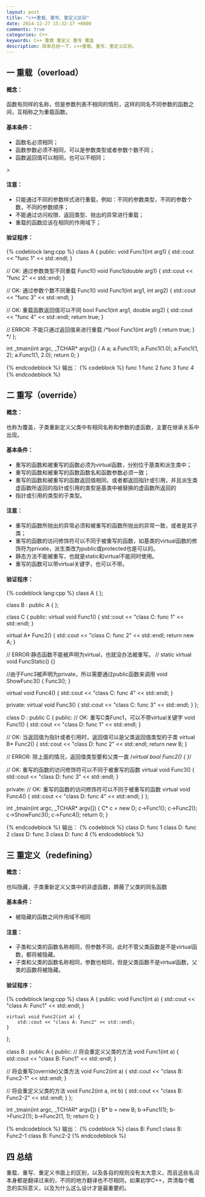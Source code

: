 ```yaml
---
layout: post
title: "c++重载、重写、重定义区别"
date: 2014-12-27 15:32:17 +0800
comments: true
categories: C++
keywords: C++ 重载 重定义 重写 覆盖
description: 简单总结一下，c++重载、重写、重定义区别。
---
```

<h2>一 重载（overload）</h2>
<h4>概念：</h4>
函数有同样的名称，但是参数列表不相同的情形，这样的同名不同参数的函数之间，互相称之为重载函数。
<h4>基本条件：</h4>
<ul>
	<li>函数名必须相同；</li>
	<li>函数参数必须不相同，可以是参数类型或者参数个数不同；</li>
	<li>函数返回值可以相同，也可以不相同；</li>
</ul>><!-- more -->
<h4>注意：</h4>
<ul>
	<li>只能通过不同的参数样式进行重载，例如：不同的参数类型，不同的参数个数，不同的参数顺序；</li>
	<li>不能通过访问权限、返回类型、抛出的异常进行重载；</li>
	<li>重载的函数应该在相同的作用域下；</li>
</ul>
<h4>验证程序：</h4>
{% codeblock lang:cpp %}
class A {
 public:
  void Func1(int arg1) {
    std::cout << "func 1" << std::endl;
  }

  // OK: 通过参数类型不同重载 Func1()
  void Func1(double arg1) {
    std::cout << "func 2" << std::endl;
  }

  // OK: 通过参数个数不同重载 Func1()
  void Func1(int arg1, int arg2) {
    std::cout << "func 3" << std::endl;
  }

  // OK: 重载函数返回值可以不同
  bool Func1(int arg1, double arg2) {
    std::cout << "func 4" << std::endl;
    return true;
  }

  // ERROR: 不能只通过返回值来进行重载
  /*bool Func1(int arg1) {
    return true;
  } */
};

int _tmain(int argc, _TCHAR* argv[])
{
  A a;
  a.Func1(1);
  a.Func1(1.0);
  a.Func1(1, 2);
  a.Func1(1, 2.0);
  return 0;
}

{% endcodeblock %}
输出：
{% codeblock %}
func 1
func 2
func 3
func 4
{% endcodeblock %}
<h2>二 重写（override）</h2>
<h4>概念：</h4>也称为覆盖，子类重新定义父类中有相同名称和参数的虚函数，主要在继承关系中出现。
<h4>基本条件：</h4>
<ul>
	<li>重写的函数和被重写的函数必须为virtual函数，分别位于基类和派生类中；</li>
	<li>重写的函数和被重写的函数函数名和函数参数必须一致；</li>
	<li>重写的函数和被重写的函数返回值相同，或者都返回指针或引用，并且派生类虚函数所返回的指针或引用的类型是基类中被替换的虚函数所返回的</li>
	<li>指针或引用的类型的子类型。</li>
</ul>
<h4>注意：</h4>
<ul>
	<li>重写的函数所抛出的异常必须和被重写的函数所抛出的异常一致，或者是其子类；</li>
	<li>重写的函数的访问修饰符可以不同于被重写的函数，如基类的virtual函数的修饰符为private，派生类改为public或protected也是可以的。</li>
	<li>静态方法不能被重写，也就是static和virtual不能同时使用。</li>
	<li>重写的函数可以带virtual关键字，也可以不带。</li>
</ul>
<h4>验证程序：</h4>
{% codeblock lang:cpp %}
class A {
};

class B : public A {
};

class C {
 public:
  virtual void Func1() {
    std::cout << "class C: func 1" << std::endl;
  }

  virtual A* Func2() {
    std::cout << "class C: func 2" << std::endl;
    return new A;
  }

  // ERROR:静态函数不能被声明为virtual，也就没办法被重写。
  // static virtual void FuncStatic() {}

  //由于Func3被声明为private，所以需要通过public函数来调用
  void ShowFunc3() {
    Func3();
  }

  virtual void Func4() {
    std::cout << "class C: func 4" << std::endl;
  }

 private:
  virtual void Func3() {
    std::cout << "class C: func 3" << std::endl;
  }
};

class D : public C {
 public:
  // OK: 重写C类Func1，可以不带virtual关键字
  void Func1() {
    std::cout << "class D: func 1" << std::endl;
  }

  // OK: 当返回值为指针或者引用时，返回值可以是父类返回值类型的子类
  virtual B* Func2() {
    std::cout << "class D: func 2" << std::endl;
    return new B;
  }

  // ERROR: 除上面的情况，返回值类型要和父类一直
  /*virtual bool Func2() {
  }*/

  // OK: 重写的函数的访问修饰符可以不同于被重写的函数
  virtual void Func3() {
    std::cout << "class D: func 3" << std::endl;
  }

 private:
  // OK: 重写的函数的访问修饰符可以不同于被重写的函数
  virtual void Func4() {
    std::cout << "class D: func 4" << std::endl;
  }
};

int _tmain(int argc, _TCHAR* argv[])
{
  C* c = new D;
  c->Func1();
  c->Func2();
  c->ShowFunc3();
  c->Func4();
  return 0;
}

{% endcodeblock %}
输出：
{% codeblock %}
class D: func 1
class D: func 2
class D: func 3
class D: func 4
{% endcodeblock %}
<h2>三 重定义（redefining）</h2>
<h4>概念：</h4>也叫隐藏，子类重新定义父类中的非虚函数，屏蔽了父类的同名函数
<h4>基本条件：</h4>
<ul>
	<li>被隐藏的函数之间作用域不相同</li>
</ul>
<h4>注意：</h4>
<ul>
	<li>子类和父类的函数名称相同，但参数不同，此时不管父类函数是不是virtual函数，都将被隐藏。</li>
	<li>子类和父类的函数名称相同，参数也相同，但是父类函数不是virtual函数，父类的函数将被隐藏。</li>
</ul>
<h4>验证程序：</h4>
{% codeblock lang:cpp %}
class A {
public:
	void Func1(int a) {
		std::cout << "class A: Func1" << std::endl;
	}

	virtual void Func2(int a) {
		std::cout << "class A: Func2" << std::endl;
	}
};

class B : public A {
public:
	// 将会重定义父类的方法
	void Func1(int a) {
		std::cout << "class B: Func1" << std::endl;
  }

  // 将会重写(override)父类方法
  void Func2(int a) {
    std::cout << "class B: Func2-1" << std::endl;
  }

  // 将会重定义父类的方法
  void Func2(int a, int b) {
    std::cout << "class B: Func2-2" << std::endl;
  }
};

int _tmain(int argc, _TCHAR* argv[])
{
  B* b = new B;
  b->Func1(1);
  b->Func2(1);
  b->Func2(1, 1);
  return 0;
}

{% endcodeblock %}
输出：
{% codeblock %}
class B: Func1
class B: Func2-1
class B: Func2-2
{% endcodeblock %}
<h2>四 总结</h2>
重载、重写、重定义书面上的区别，以及各自的规则没有太大意义，而且这些名词本身都是翻译过来的，不同的地方翻译也不尽相同，如果初学C++，弄清每个概念的实际意义，以及为什么这么设计才是最重要的。
